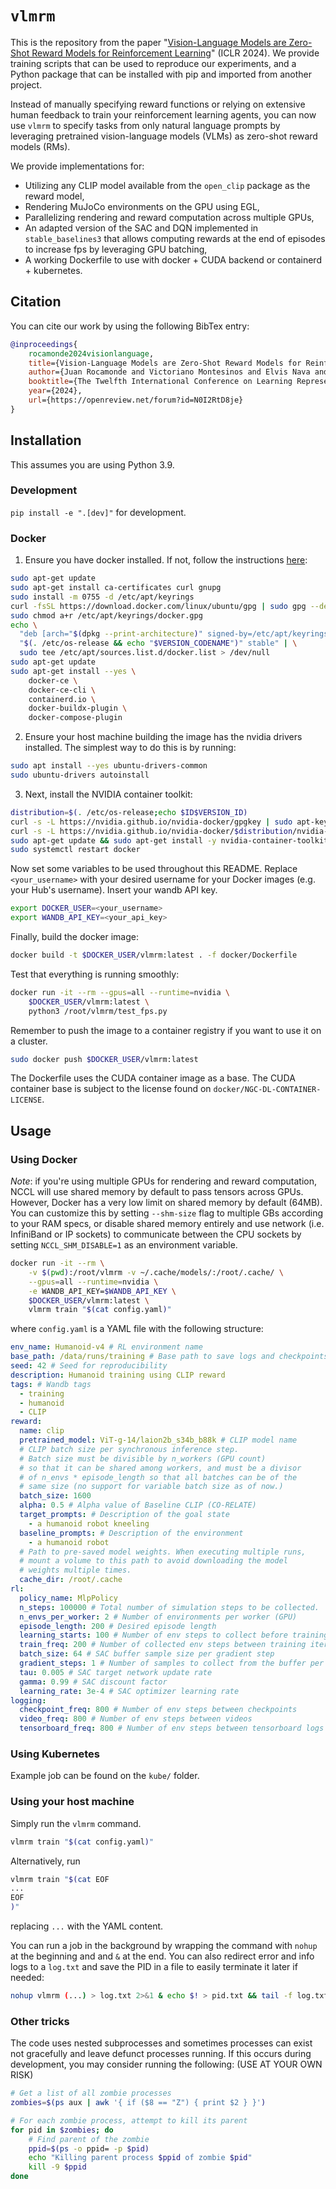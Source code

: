 # `vlmrm`

This is the repository from the paper "[Vision-Language Models are Zero-Shot Reward Models for Reinforcement Learning](https://openreview.net/forum?id=N0I2RtD8je)" (ICLR 2024). We provide training scripts that can be used to reproduce our experiments, and a Python package that can be installed with pip and imported from another project.

Instead of manually specifying reward functions or relying on extensive human feedback to train your reinforcement learning agents, you can now use `vlmrm` to specify tasks from only natural language prompts by leveraging pretrained vision-language models (VLMs) as zero-shot reward models (RMs).

We provide implementations for:

- Utilizing any CLIP model available from the `open_clip` package as the reward model,
- Rendering MuJoCo environments on the GPU using EGL,
- Parallelizing rendering and reward computation across multiple GPUs,
- An adapted version of the SAC and DQN implemented in `stable_baselines3` that allows computing rewards at the end of episodes to increase fps by leveraging GPU batching,
- A working Dockerfile to use with docker + CUDA backend or containerd + kubernetes.

## Citation

You can cite our work by using the following BibTex entry:

```bibtex
@inproceedings{
    rocamonde2024visionlanguage,
    title={Vision-Language Models are Zero-Shot Reward Models for Reinforcement Learning},
    author={Juan Rocamonde and Victoriano Montesinos and Elvis Nava and Ethan Perez and David Lindner},
    booktitle={The Twelfth International Conference on Learning Representations},
    year={2024},
    url={https://openreview.net/forum?id=N0I2RtD8je}
}
```

## Installation

This assumes you are using Python 3.9.

### Development

`pip install -e ".[dev]"` for development.

### Docker

1. Ensure you have docker installed. If not, follow the instructions [here](https://docs.docker.com/engine/install/ubuntu/):

```bash
sudo apt-get update
sudo apt-get install ca-certificates curl gnupg
sudo install -m 0755 -d /etc/apt/keyrings
curl -fsSL https://download.docker.com/linux/ubuntu/gpg | sudo gpg --dearmor -o /etc/apt/keyrings/docker.gpg
sudo chmod a+r /etc/apt/keyrings/docker.gpg
echo \
  "deb [arch="$(dpkg --print-architecture)" signed-by=/etc/apt/keyrings/docker.gpg] https://download.docker.com/linux/ubuntu \
  "$(. /etc/os-release && echo "$VERSION_CODENAME")" stable" | \
  sudo tee /etc/apt/sources.list.d/docker.list > /dev/null
sudo apt-get update
sudo apt-get install --yes \
    docker-ce \
    docker-ce-cli \
    containerd.io \
    docker-buildx-plugin \
    docker-compose-plugin
```

2. Ensure your host machine building the image has the nvidia drivers installed. The simplest way to do this is by running:

```bash
sudo apt install --yes ubuntu-drivers-common
sudo ubuntu-drivers autoinstall
```

3. Next, install the NVIDIA container toolkit:

```bash
distribution=$(. /etc/os-release;echo $ID$VERSION_ID)
curl -s -L https://nvidia.github.io/nvidia-docker/gpgkey | sudo apt-key add -
curl -s -L https://nvidia.github.io/nvidia-docker/$distribution/nvidia-docker.list | sudo tee /etc/apt/sources.list.d/nvidia-docker.list
sudo apt-get update && sudo apt-get install -y nvidia-container-toolkit nvidia-docker2
sudo systemctl restart docker
```

Now set some variables to be used throughout this README. Replace `<your_username>` with your desired username for your Docker images (e.g. your Hub's username). Insert your wandb API key.

```bash
export DOCKER_USER=<your_username>
export WANDB_API_KEY=<your_api_key>
```

Finally, build the docker image:

```bash
docker build -t $DOCKER_USER/vlmrm:latest . -f docker/Dockerfile
```

Test that everything is running smoothly:

```bash
docker run -it --rm --gpus=all --runtime=nvidia \
    $DOCKER_USER/vlmrm:latest \
    python3 /root/vlmrm/test_fps.py
```

Remember to push the image to a container registry if you want to use it on a cluster.

```bash
sudo docker push $DOCKER_USER/vlmrm:latest
```

The Dockerfile uses the CUDA container image as a base. The CUDA container base is subject to the license found on `docker/NGC-DL-CONTAINER-LICENSE`.

## Usage

### Using Docker

_Note_: if you're using multiple GPUs for rendering and reward computation, NCCL will use shared memory by default to pass tensors across GPUs. However, Docker has a very low limit on shared memory by default (64MB). You can customize this by setting `--shm-size` flag to multiple GBs according to your RAM specs, or disable shared memory entirely and use network (i.e. InfiniBand or IP sockets) to communicate between the CPU sockets by setting `NCCL_SHM_DISABLE=1` as an environment variable.

```bash
docker run -it --rm \
    -v $(pwd):/root/vlmrm -v ~/.cache/models/:/root/.cache/ \
    --gpus=all --runtime=nvidia \
    -e WANDB_API_KEY=$WANDB_API_KEY \
    $DOCKER_USER/vlmrm:latest \
    vlmrm train "$(cat config.yaml)"
```

where `config.yaml` is a YAML file with the following structure:

```yaml
env_name: Humanoid-v4 # RL environment name
base_path: /data/runs/training # Base path to save logs and checkpoints
seed: 42 # Seed for reproducibility
description: Humanoid training using CLIP reward
tags: # Wandb tags
  - training
  - humanoid
  - CLIP
reward:
  name: clip
  pretrained_model: ViT-g-14/laion2b_s34b_b88k # CLIP model name
  # CLIP batch size per synchronous inference step.
  # Batch size must be divisible by n_workers (GPU count)
  # so that it can be shared among workers, and must be a divisor
  # of n_envs * episode_length so that all batches can be of the
  # same size (no support for variable batch size as of now.)
  batch_size: 1600
  alpha: 0.5 # Alpha value of Baseline CLIP (CO-RELATE)
  target_prompts: # Description of the goal state
    - a humanoid robot kneeling
  baseline_prompts: # Description of the environment
    - a humanoid robot
  # Path to pre-saved model weights. When executing multiple runs,
  # mount a volume to this path to avoid downloading the model
  # weights multiple times.
  cache_dir: /root/.cache
rl:
  policy_name: MlpPolicy
  n_steps: 100000 # Total number of simulation steps to be collected.
  n_envs_per_worker: 2 # Number of environments per worker (GPU)
  episode_length: 200 # Desired episode length
  learning_starts: 100 # Number of env steps to collect before training
  train_freq: 200 # Number of collected env steps between training iterations
  batch_size: 64 # SAC buffer sample size per gradient step
  gradient_steps: 1 # Number of samples to collect from the buffer per training step
  tau: 0.005 # SAC target network update rate
  gamma: 0.99 # SAC discount factor
  learning_rate: 3e-4 # SAC optimizer learning rate
logging:
  checkpoint_freq: 800 # Number of env steps between checkpoints
  video_freq: 800 # Number of env steps between videos
  tensorboard_freq: 800 # Number of env steps between tensorboard logs
```

### Using Kubernetes

Example job can be found on the `kube/` folder.

### Using your host machine

Simply run the `vlmrm` command.

```bash
vlmrm train "$(cat config.yaml)"
```

Alternatively, run

```bash
vlmrm train "$(cat EOF
...
EOF
)"
```

replacing `...` with the YAML content.

You can run a job in the background by wrapping the command with `nohup` at the beginning and and `&` at the end. You can also redirect error and info logs to a `log.txt` and save the PID in a file to easily terminate it later if needed:

```bash
nohup vlmrm (...) > log.txt 2>&1 & echo $! > pid.txt && tail -f log.txt
```

### Other tricks

The code uses nested subprocesses and sometimes processes can exist not gracefully and leave defunct processes running. If this occurs during development, you may consider running the following: (USE AT YOUR OWN RISK)

```bash
# Get a list of all zombie processes
zombies=$(ps aux | awk '{ if ($8 == "Z") { print $2 } }')

# For each zombie process, attempt to kill its parent
for pid in $zombies; do
    # Find parent of the zombie
    ppid=$(ps -o ppid= -p $pid)
    echo "Killing parent process $ppid of zombie $pid"
    kill -9 $ppid
done
```
